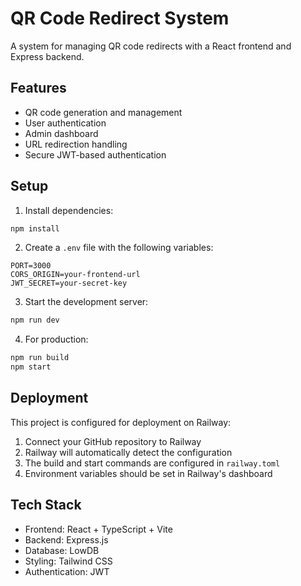 # QR Code Redirect System

A system for managing QR code redirects with a React frontend and Express backend.

## Features

- QR code generation and management
- User authentication
- Admin dashboard
- URL redirection handling
- Secure JWT-based authentication

## Setup

1. Install dependencies:
```bash
npm install
```

2. Create a `.env` file with the following variables:
```env
PORT=3000
CORS_ORIGIN=your-frontend-url
JWT_SECRET=your-secret-key
```

3. Start the development server:
```bash
npm run dev
```

4. For production:
```bash
npm run build
npm start
```

## Deployment

This project is configured for deployment on Railway:

1. Connect your GitHub repository to Railway
2. Railway will automatically detect the configuration
3. The build and start commands are configured in `railway.toml`
4. Environment variables should be set in Railway's dashboard

## Tech Stack

- Frontend: React + TypeScript + Vite
- Backend: Express.js
- Database: LowDB
- Styling: Tailwind CSS
- Authentication: JWT
